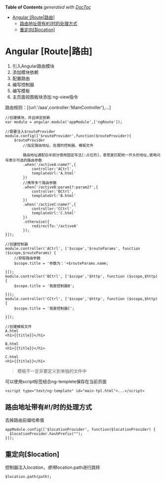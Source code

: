 <!-- START doctoc generated TOC please keep comment here to allow auto update -->
<!-- DON'T EDIT THIS SECTION, INSTEAD RE-RUN doctoc TO UPDATE -->
**Table of Contents**  *generated with [DocToc](https://github.com/thlorenz/doctoc)*

- [Angular [Route|路由]](#angular-route%E8%B7%AF%E7%94%B1)
  - [路由地址带有#!/时的处理方式](#%E8%B7%AF%E7%94%B1%E5%9C%B0%E5%9D%80%E5%B8%A6%E6%9C%89%E6%97%B6%E7%9A%84%E5%A4%84%E7%90%86%E6%96%B9%E5%BC%8F)
  - [重定向[$location]](#%E9%87%8D%E5%AE%9A%E5%90%91location)

<!-- END doctoc generated TOC please keep comment here to allow auto update -->

# Angular [Route|路由]

1. 引入Angular路由模块
2. 添加模块依赖
3. 配置路由
4. 编写控制器
5. 编写模板
6. 主页面视图板块添加 ng-view指令
	
路由规则：[{url:'/aaa',controller:'MainController'},...]

~~~
//创建模块，并且绑定依赖
var module = angular.module('appModule',['ngRoute']);

//需要注入$routeProvider
module.config(['$routeProvider',function($routeProvider){
    $routeProvider
		//指定路由地址、处理的控制器、模板文件

		路由地址通配后半部分使用固定写法[:占位符]，意思是匹配统一开头的地址,使用问号表示可选的路由参数
        .when('/activeA:name?',{
            controller:'ACtrl',
            templateUrl:'A.html'
        })
		//携带多个路由参数
        .when('/activeB:param1?:param2?',{
            controller:'BCtrl',
            templateUrl:'B.html'
        })
        .when('/activeC:name?',{
            controller:'CCtrl',
            templateUrl:'C.html'
        })
		.otherwise({
			redirectTo:'/activeA'
		});
}]);

//创建控制器
module.controller('ACtrl', ['$scope','$routeParams', function ($scope,$routeParams) {
	//获取路由参数
    $scope.title = '参数为：'+$routeParams.name;

}]);
module.controller('BCtrl', ['$scope','$http', function ($scope,$http) {
    $scope.title = '我是控制器B';

}]);
module.controller('CCtrl', ['$scope','$http', function ($scope,$http) {
    $scope.title = '我是控制器C';

}]);

//创建模板文件
A.html
<h1>{{title}}</h1>

B.html
<h1>{{title}}</h1>

C.html
<h1>{{title}}</h1>
~~~

> 模板不一定非要定义到单独的文件中

可以使用script标签结合ng-templete保存在当前页面

~~~
<script type="text/ng-template" id="main-tpl.html">...</script>
~~~

## 路由地址带有#!/时的处理方式

去掉路由前缀哈希值

~~~
appModule.config(['$locationProvider', function($locationProvider) {
  $locationProvider.hashPrefix("");
}]);
~~~

## 重定向[$location]

控制器注入$location，使用$location.path进行跳转
~~~
$location.path(path);
~~~